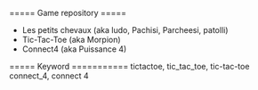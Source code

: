 ===== Game repository =====
- Les petits chevaux (aka ludo, Pachisi, Parcheesi, patolli)
- Tic-Tac-Toe (aka Morpion)
- Connect4 (aka Puissance 4)


=====	Keyword	===========
tictactoe, tic_tac_toe, tic-tac-toe
connect_4, connect 4